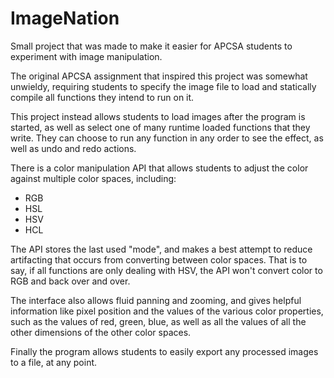 # ImageNation

Small project that was made to make it easier for APCSA students to experiment with image manipulation.

The original APCSA assignment that inspired this project was somewhat unwieldy, 
requiring students to specify the image file to load and statically compile all functions they intend to run on it.

This project instead allows students to load images after the program is started, 
as well as select one of many runtime loaded functions that they write. 
They can choose to run any function in any order to see the effect, as well as undo and redo actions.

There is a color manipulation API that allows students to adjust the color against multiple color spaces, including:
- RGB
- HSL
- HSV
- HCL

The API stores the last used "mode", 
and makes a best attempt to reduce artifacting that occurs from converting between color spaces.
That is to say, if all functions are only dealing with HSV, the API won't convert color to RGB and back over and over.

The interface also allows fluid panning and zooming, 
and gives helpful information like pixel position and the values of the various color properties, 
such as the values of red, green, blue,
as well as all the values of all the other dimensions of the other color spaces.

Finally the program allows students to easily export any processed images to a file, at any point.
